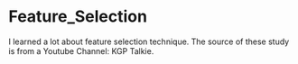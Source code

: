 # Feature_Selection
I learned a lot about feature selection technique.
The source of these study is from a Youtube Channel: KGP Talkie.
